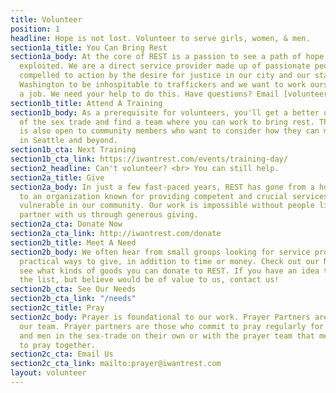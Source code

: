 ```yaml
---
title: Volunteer
position: 1
headline: Hope is not lost. Volunteer to serve girls, women, & men.
section1a_title: You Can Bring Rest
section1a_body: At the core of REST is a passion to see a path of hope made for the
  exploited. We are a direct service provider made up of passionate people who are
  compelled to action by the desire for justice in our city and our state. We want
  Washington to be inhospitable to traffickers and we want to work ourselves out of
  a job. We need your help to do this. Have questions? Email [volunteer@iwantrest.com](mailto:volunteer@iwantrest.com).
section1b_title: Attend A Training
section1b_body: As a prerequisite for volunteers, you'll get a better understanding
  of the sex trade and find a team where you can work to bring rest. This training
  is also open to community members who want to consider how they can make a difference
  in Seattle and beyond.
section1b_cta: Next Training
section1b_cta_link: https://iwantrest.com/events/training-day/
section2_headline: Can't volunteer? <br> You can still help.
section2a_title: Give
section2a_body: In just a few fast-paced years, REST has gone from a hopeful startup
  to an organization known for providing competent and crucial services to the most
  vulnerable in our community. Our work is impossible without people like you who
  partner with us through generous giving.
section2a_cta: Donate Now
section2a_cta_link: http://iwantrest.com/donate
section2b_title: Meet A Need
section2b_body: We often hear from small groups looking for service projects or other
  practical ways to give, in addition to time or money. Check out our Needs page to
  see what kinds of goods you can donate to REST. If you have an idea that's not on
  the list, but believe would be of value to us, contact us!
section2b_cta: See Our Needs
section2b_cta_link: "/needs"
section2c_title: Pray
section2c_body: Prayer is foundational to our work. Prayer Partners are crucial to
  our team. Prayer partners are those who commit to pray regularly for girls, women,
  and men in the sex-trade on their own or with the prayer team that meets weekly
  to pray together.
section2c_cta: Email Us
section2c_cta_link: mailto:prayer@iwantrest.com
layout: volunteer
---
```


